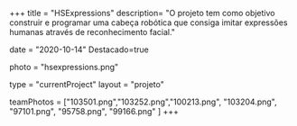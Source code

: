 +++
title = "HSExpressions"
description= "O projeto tem como objetivo construir e programar uma cabeça robótica que consiga imitar expressões humanas através de reconhecimento facial." 

date = "2020-10-14" 
Destacado=true

photo = "hsexpressions.png" 

type = "currentProject" 
layout = "projeto" 

teamPhotos = ["103501.png","103252.png","100213.png", "103204.png", "97101.png", "95758.png", "99166.png" ] 
+++
